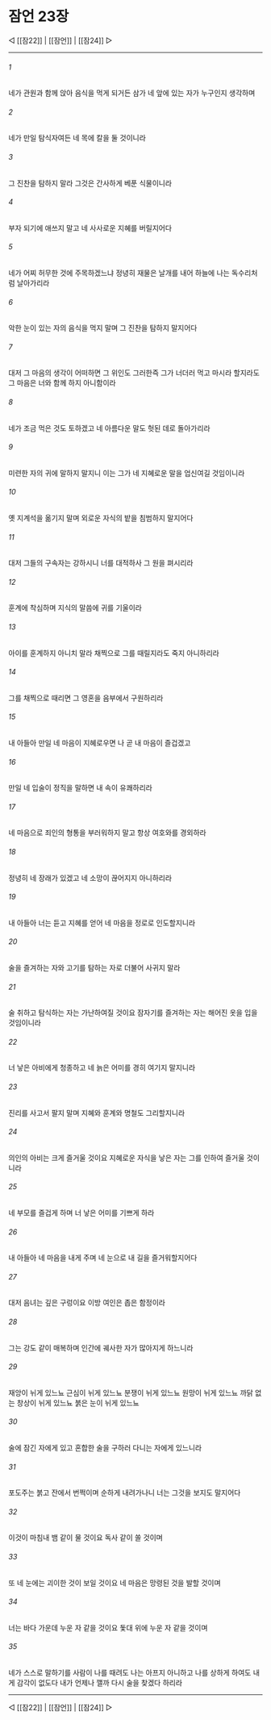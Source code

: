 ﻿# 잠언 23장

◁ [[잠22]] | [[잠언]] | [[잠24]] ▷
***

###### 1
네가 관원과 함께 앉아 음식을 먹게 되거든 삼가 네 앞에 있는 자가 누구인지 생각하며

###### 2
네가 만일 탐식자여든 네 목에 칼을 둘 것이니라

###### 3
그 진찬을 탐하지 말라 그것은 간사하게 베푼 식물이니라

###### 4
부자 되기에 애쓰지 말고 네 사사로운 지혜를 버릴지어다

###### 5
네가 어찌 허무한 것에 주목하겠느냐 정녕히 재물은 날개를 내어 하늘에 나는 독수리처럼 날아가리라

###### 6
악한 눈이 있는 자의 음식을 먹지 말며 그 진찬을 탐하지 말지어다

###### 7
대저 그 마음의 생각이 어떠하면 그 위인도 그러한즉 그가 너더러 먹고 마시라 할지라도 그 마음은 너와 함께 하지 아니함이라

###### 8
네가 조금 먹은 것도 토하겠고 네 아름다운 말도 헛된 데로 돌아가리라

###### 9
미련한 자의 귀에 말하지 말지니 이는 그가 네 지혜로운 말을 업신여길 것임이니라

###### 10
옛 지계석을 옮기지 말며 외로운 자식의 밭을 침범하지 말지어다

###### 11
대저 그들의 구속자는 강하시니 너를 대적하사 그 원을 펴시리라

###### 12
훈계에 착심하며 지식의 말씀에 귀를 기울이라

###### 13
아이를 훈계하지 아니치 말라 채찍으로 그를 때릴지라도 죽지 아니하리라

###### 14
그를 채찍으로 때리면 그 영혼을 음부에서 구원하리라

###### 15
내 아들아 만일 네 마음이 지혜로우면 나 곧 내 마음이 즐겁겠고

###### 16
만일 네 입술이 정직을 말하면 내 속이 유쾌하리라

###### 17
네 마음으로 죄인의 형통을 부러워하지 말고 항상 여호와를 경외하라

###### 18
정녕히 네 장래가 있겠고 네 소망이 끊어지지 아니하리라

###### 19
내 아들아 너는 듣고 지혜를 얻어 네 마음을 정로로 인도할지니라

###### 20
술을 즐겨하는 자와 고기를 탐하는 자로 더불어 사귀지 말라

###### 21
술 취하고 탐식하는 자는 가난하여질 것이요 잠자기를 즐겨하는 자는 해어진 옷을 입을 것임이니라

###### 22
너 낳은 아비에게 청종하고 네 늙은 어미를 경히 여기지 말지니라

###### 23
진리를 사고서 팔지 말며 지혜와 훈계와 명철도 그리할지니라

###### 24
의인의 아비는 크게 즐거울 것이요 지혜로운 자식을 낳은 자는 그를 인하여 즐거울 것이니라

###### 25
네 부모를 즐겁게 하며 너 낳은 어미를 기쁘게 하라

###### 26
내 아들아 네 마음을 내게 주며 네 눈으로 내 길을 즐거워할지어다

###### 27
대저 음녀는 깊은 구렁이요 이방 여인은 좁은 함정이라

###### 28
그는 강도 같이 매복하며 인간에 궤사한 자가 많아지게 하느니라

###### 29
재앙이 뉘게 있느뇨 근심이 뉘게 있느뇨 분쟁이 뉘게 있느뇨 원망이 뉘게 있느뇨 까닭 없는 창상이 뉘게 있느뇨 붉은 눈이 뉘게 있느뇨

###### 30
술에 잠긴 자에게 있고 혼합한 술을 구하러 다니는 자에게 있느니라

###### 31
포도주는 붉고 잔에서 번쩍이며 순하게 내려가나니 너는 그것을 보지도 말지어다

###### 32
이것이 마침내 뱀 같이 물 것이요 독사 같이 쏠 것이며

###### 33
또 네 눈에는 괴이한 것이 보일 것이요 네 마음은 망령된 것을 발할 것이며

###### 34
너는 바다 가운데 누운 자 같을 것이요 돛대 위에 누운 자 같을 것이며

###### 35
네가 스스로 말하기를 사람이 나를 때려도 나는 아프지 아니하고 나를 상하게 하여도 내게 감각이 없도다 내가 언제나 깰까 다시 술을 찾겠다 하리라


***
◁ [[잠22]] | [[잠언]] | [[잠24]] ▷